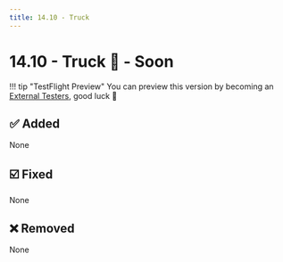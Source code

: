 ```yaml
---
title: 14.10 - Truck
---
```

# 14.10 - Truck :truck: - Soon

!!! tip "TestFlight Preview"
    You can preview this version by becoming an [External Testers](/becoming-external-tester), good luck :muscle:

## :white_check_mark: Added
None

## :ballot_box_with_check: Fixed
None

## :x: Removed
None